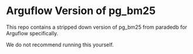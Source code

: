 # Arguflow Version of pg_bm25

This repo contains a stripped down version of pg_bm25 from paradedb for Arguflow specifically. 

We do not recommend running this yourself. 
